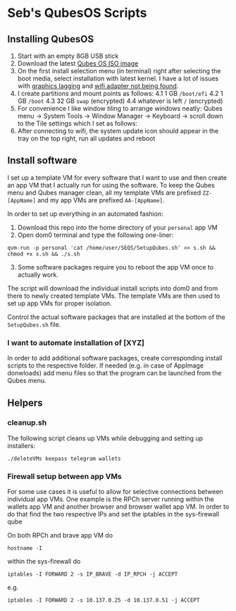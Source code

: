 # Seb's QubesOS Scripts

## Installing QubesOS
1. Start with an empty 8GB USB stick
2. Download the latest [Qubes OS ISO image](https://www.qubes-os.org/downloads/)
3. On the first install selection menu (in terminal) right after selecting the boot media, select installation with latest kernel. I have a lot of issues with [graphics lagging](https://forum.qubes-os.org/t/extremely-slow-performance-on-qubes-4-1/10060/19) and [wifi adapter not being found](https://forum.qubes-os.org/t/how-to-connect-to-wi-fi/11965/13).
4. I create partitions and mount points as follows:
4.1 1 GB `/boot/efi`
4.2 1 GB `/boot`
4.3 32 GB `swap` (encrypted)
4.4 whatever is left `/` (encrypted)
5. For convenience I like window tiling to arrange windows neatly: Qubes menu -> System Tools -> Window Manager -> Keyboard -> scroll down to the Tile settings which I set as follows: 
6. After connecting to wifi, the system update icon should appear in the tray on the top right, run all updates and reboot

## Install software
I set up a template VM for every software that I want to use and then create an app VM that I actually run for using the software. To keep the Qubes menu and Qubes manager clean, all my template VMs are prefixed `ZZ-[AppName]` and my app VMs are prefixed `AA-[AppName]`.

In order to set up everything in an automated fashion:
1. Download this repo into the home directory of your `personal` app VM
2. Open dom0 terminal and type the following one-liner:
```
qvm-run -p personal 'cat /home/user/SEQS/SetupQubes.sh' >> s.sh && chmod +x s.sh && ./s.sh
```
3. Some software packages require you to reboot the app VM once to actually work.

The script will download the individual install scripts into dom0 and from there to newly created template VMs. The template VMs are then used to set up app VMs for proper isolation.

Control the actual software packages that are installed at the bottom of the `SetupQubes.sh` file.

### I want to automate installation of [XYZ]
In order to add additional software packages, create corresponding install scripts to the respective folder. If needed (e.g. in case of AppImage donwloads) add menu files so that the program can be launched from the Qubes menu. 

## Helpers
### cleanup.sh
The following script cleans up VMs while debugging and setting up installers:
```
./deleteVMs keepass telegram wallets
```

### Firewall setup between app VMs

For some use cases it is useful to allow for selective connections between individual app VMs. One example is the RPCh server running within the wallets app VM and another browser and browser wallet app VM. In order to do that find the two respective IPs and set the iptables in the sys-firewall qube

On both RPCh and brave app VM do
```
hostname -I
```

within the sys-firewall do
```
iptables -I FORWARD 2 -s IP_BRAVE -d IP_RPCH -j ACCEPT
```

e.g.
```
iptables -I FORWARD 2 -s 10.137.0.25 -d 10.137.0.51 -j ACCEPT
```
